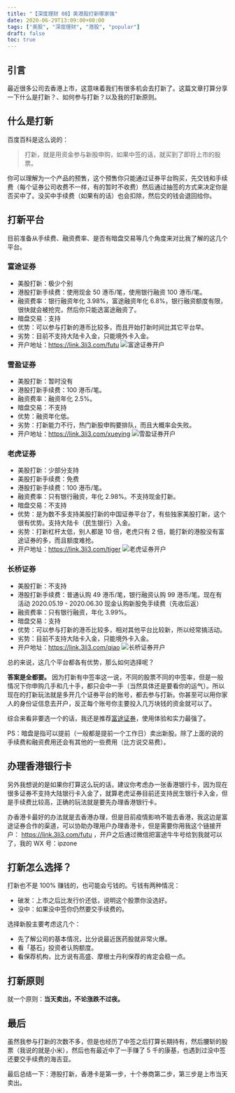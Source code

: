 ```yaml
---
title: "【深度理财 08】美港股打新哪家强"
date: 2020-06-29T13:09:00+08:00
tags: ["美股", "深度理财", "港股", "popular"] 
draft: false
toc: true
---
```


## 引言

最近很多公司去香港上市，这意味着我们有很多机会去打新了。这篇文章打算分享一下什么是打新？、如何参与打新？以及我的打新原则。

## 什么是打新

百度百科是这么说的：

> 打新，就是用资金参与新股申购，如果中签的话，就买到了即将上市的股票。

你可以理解为一个产品的预售，这个预售你只能通过证券平台购买，先交钱和手续费（每个证券公司收费不一样，有的暂时不收费）然后通过抽签的方式来决定你是否买中了。没买中手续费（如果有的话）也会扣除，然后交的钱会退回给你。

<!--more-->

## 打新平台

目前准备从手续费、融资费率、是否有暗盘交易等几个角度来对比我了解的这几个平台。

### 富途证券

- 美股打新：极少个别
- 港股打新手续费：使用现金 50 港币/笔，使用银行融资 100 港币/笔。
- 融资费率：银行融资年化 3.98%，富途融资年化 6.8%，银行融资额度有限，很快就会被抢完，然后你只能选富途融资了。
- 暗盘交易：支持
- 优势：可以参与打新的港币比较多，而且开始打新时间比其它平台早。
- 劣势：目前不支持大陆卡入金，只能境外卡入金。
- 开户地址：<https://link.3li3.com/futu>
![富途证券开户](https://blog-1251237404.cos.ap-guangzhou.myqcloud.com/futu5.png!s)

### 雪盈证券

- 美股打新：暂时没有
- 港股打新手续费：100 港币/笔。
- 融资费率：融资年化 2.5%。
- 暗盘交易：不支持
- 优势：融资年化低。
- 劣势：打新能力不行，热门新股申购要排队，而且大概率会失败。
- 开户地址：<https://link.3li3.com/xueying>
![雪盈证券开户](https://blog-1251237404.cos.ap-guangzhou.myqcloud.com/snowballsecurities.png!s)

### 老虎证券

- 美股打新：少部分支持
- 美股打新手续费：免费
- 港股打新手续费：100 港币/笔。
- 融资费率：只有银行融资，年化 2.98%。不支持现金打新。
- 暗盘交易：不支持
- 优势：是为数不多支持美股打新的中国证券平台了，有些独家美股打新，这个很有优势。支持大陆卡（民生银行）入金。
- 劣势：打新杠杆太低，别人都是 10 倍，老虎只有 2 倍，能打新的港股没有富途证券的多，而且额度难抢。
- 开户地址：<https://link.3li3.com/tiger>
![老虎证券开户](https://blog-1251237404.cos.ap-guangzhou.myqcloud.com/itiger.png!s)

### 长桥证券

- 美股打新：不支持
- 港股打新手续费：普通认购 49 港币/笔，银行融资认购 99 港币/笔。现在有活动 2020.05.19 - 2020.06.30 现金认购新股免手续费（先收后返）
- 融资费率：只有银行融资，年化 3.99%。
- 暗盘交易：支持
- 优势：可以参与打新的港币比较多，相对其他平台比较新，所以经常搞活动。
- 劣势：目前不支持大陆卡入金，只能境外卡入金。
- 开户地址：<https://link.3li3.com/qiao>
![长桥证券开户](https://blog-1251237404.cos.ap-guangzhou.myqcloud.com/longbridge.png!s)


总的来说，这几个平台都各有优势，那么如何选择呢？

**答案是全都要。** 因为打新有中签率这一说，不同的股票不同的中签率，但是一般情况下你申购几手和几十手，都只会中一手（当然具体还是要看你的运气）。所以现在的打新玩法就是多开几个证券平台的账号，都去参与打新。你甚至可以用你家人的身份证信息去开户，反正每个账号你主要投入几万块钱的资金就可以了。

综合来看非要选一个的话，我还是推荐[富途证券](https://link.3li3.com/futu)，使用体验和实力最强了。

PS：暗盘是指可以提前（一般都是提前一个工作日）卖出新股。除了上面的说的手续费和融资费用还会有其他的一些费用（比方说交易费）。

## 办理香港银行卡

另外我想说的是如果你打算这么玩的话，建议你考虑办一张香港银行卡，因为现在很多证券不支持大陆银行卡入金了，就算老虎证券目前还支持民生银行卡入金，但是手续费比较高，正确的玩法就是要先办理香港银行卡。

办香港卡最好的办法就是去香港办理，但是目前疫情影响不能去香港，我这边是富途证券合作的渠道，可以协助办理用户办理香港卡，但是需要你用我这个链接开户： <https://link.3li3.com/futu> ，开户之后通过微信把富途牛牛号给到我就可以了，我的 WX 号：ipzone

## 打新怎么选择？

打新也不是 100% 赚钱的，也可能会亏钱的。亏钱有两种情况：

- 破发：上市之后比发行价还低，说明这个股票你没选好。
- 没中：如果没中签你仍然要交手续费的。

选择新股主要考虑这几个：

- 先了解公司的基本情况，比分说最近医药股就非常火爆。
- 看「基石」投资者认购额度。
- 看保荐机构，比方说有高盛、摩根士丹利保荐的肯定会稳一点。

## 打新原则

就一个原则：**当天卖出，不论涨跌不过夜。**

## 最后

虽然我参与打新的次数不多，但是也经历了中签之后打算长期持有，然后腰斩的股票（我说的就是小米），然后也有最近中了一手赚了 5 千的康基，也遇到过没中签还要交手续费的海吉亚。

最后总结一下：港股打新，香港卡是第一步，十个券商第二步，第三步是上市当天卖出。​